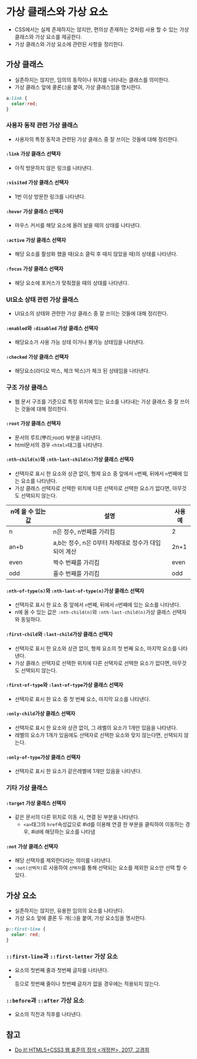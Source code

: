 # 가상 클래스와 가상 요소

- CSS에서는 실제 존재하지는 않지만, 편의상 존재하는 것처럼 사용 할 수 있는 가상 클래스와 가상 요소를 제공한다.
- 가상 클래스와 가상 요소에 관련된 사항을 정리한다.

## 가상 클래스

- 실존하지는 않지만, 임의의 동작이나 위치를 나타내는 클래스를 의미한다.
- 가상 클래스 앞에 콜론(:)을 붙여, 가상 클래스임을 명시한다.

```css
a:link {
  color:red;
}
```

### 사용자 동작 관련 가상 클래스

- 사용자의 특정 동작과 관련된 가상 클래스 중 잘 쓰이는 것들에 대해 정리한다.

#### `:link` 가상 클래스 선택자

- 아직 방문하지 않은 링크를 나타낸다.

#### `:visited` 가상 클래스 선택자

- 1번 이상 방문한 링크를 나타낸다.

#### `:hover` 가상 클래스 선택자

- 마우스 커서를 해당 요소에 올려 놨을 때의 상태를 나타낸다.

#### `:active` 가상 클래스 선택자

- 해당 요소를 활성화 했을 때(요소 클릭 후 때지 않았을 때)의 상태를 나타낸다.

#### `:focus` 가상 클래스 선택자

- 해당 요소에 포커스가 맞춰졌을 때의 상태를 나타낸다.

### UI요소 상태 관련 가상 클래스

- UI요소의 상태와 관련한 가상 클래스 중 잘 쓰이는 것들에 대해 정리한다.

#### `:enabled`와 `:disabled` 가상 클래스 선택자

- 해당요소가 사용 가능 상태 이거나 불가능 상태임을 나타낸다.

#### `:checked` 가상 클래스 선택자

- 해당요소(라디오 박스, 체크 박스)가 체크 된 상태임을 나타낸다.

### 구조 가상 클래스

- 웹 문서 구조를 기준으로 특정 위치에 있는 요소를 나타내는 가상 클래스 중 잘 쓰이는 것들에 대해 정리한다.

#### `:root` 가상 클래스 선택자

- 문서의 루트(뿌리;root) 부분을 나타낸다.
- html문서의 경우 `<html>`태그를 나타낸다.

#### `:nth-child(n)`와 `:nth-last-child(n)`가상 클래스 선택자

- 선택자로 표시 한 요소와 상관 없이, 형제 요소 중 앞에서 `n`번째, 뒤에서 `n`번째에 있는 요소를 나타낸다.
- 가상 클래스 선택자로 선택한 위치에 다른 선택자로 선택한 요소가 없다면, 아무것도 선택되지 않는다.

n에 올 수 있는 값 | 설명 | 사용예
-----------------|------|-------
n | n은 정수, n번째를 가리킴 | 2
an+b | a,b는 정수, n은 0부터 차례대로 정수가 대입되어 계산 | 2n+1
even | 짝수 번째를 가리킴 | even
odd | 홀수 번째를 가리킴 | odd

#### `:nth-of-type(n)`와 `:nth-last-of-type(n)`가상 클래스 선택자

- 선택자로 표시 한 요소 중 앞에서 `n`번째, 뒤에서 `n`번째에 있는 요소를 나타낸다.
- n에 올 수 있는 값은 `:nth-child(n)`와 `:nth-last-child(n)`가상 클래스 선택자와 동일하다.

#### `:first-child`와 `:last-child`가상 클래스 선택자

- 선택자로 표시 한 요소와 상관 없이, 형제 요소의 첫 번째 요소, 마지막 요소를 나타낸다.
- 가상 클래스 선택자로 선택한 위치에 다른 선택자로 선택한 요소가 없다면, 아무것도 선택되지 않는다.

#### `:first-of-type`와 `:last-of-type`가상 클래스 선택자

- 선택자로 표시 한 요소 중 첫 번째 요소, 마지막 요소를 나타낸다.

#### `:only-child`가상 클래스 선택자

- 선택자로 표시 한 요소와 상관 없이, 그 레벨의 요소가 1개만 있음을 나타낸다.
- 레벨의 요소가 1개가 있음에도 선택자로 선택한 요소와 맞지 않는다면, 선택되지 않는다.

#### `:only-of-type`가상 클래스 선택자

- 선택자로 표시 한 요소가 같은레벨에 1개만 있음을 나타낸다.

### 기타 가상 클래스

#### `:target` 가상 클래스 선택자

- 같은 문서의 다른 위치로 이동 시, 연결 된 부분을 나타낸다.
  - `<a>`태그의 `href`속성값으로 #id를 이용해 연결 한 부분을 클릭하여 이동하는 경우, #id에 해당하는 요소를 나타냄

#### `:not` 가상 클래스 선택자

- 해당 선택자를 제외한다라는 의미를 나타낸다.
- `:not(선택자)`로 사용하여 `선택자`를 통해 선택되는 요소를 제외한 요소만 선택 할 수있다.

## 가상 요소

- 실존하지는 않지만, 유용한 임의의 요소를 나타낸다.
- 가상 요소 앞에 콜론 두 개(::)을 붙여, 가상 요소임을 명시한다.

```css
p::first-line {
  color: red;
}
```

### `::first-line`과 `::first-letter` 가상 요소

- 요소의 첫번째 줄과 첫번째 글자를 나타낸다.
- <br>등으로 첫번째 줄이나 첫번째 글자가 없을 경우에는 적용되지 않는다.

### `::before`과 `::after` 가상 요소

- 요소의 직전과 직후를 나타낸다.

## 참고

- [Do it! HTML5+CSS3 웹 표준의 정석 <개정판>, 2017, 고경희](http://www.easyspub.co.kr/20_Menu/BookView/119/PUB)